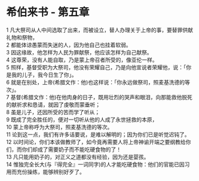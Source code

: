 # 希伯来书 - 第五章
  
 1 凡大祭司从人中间选取了出来，而被设立，替人办理关于上帝的事，要替罪供献礼物和祭物，  
 2 都能体谅愚蒙而失迷的人，因为他自己也挂着软弱。  
 3 因这缘故，他怎样为人民为罪献祭，他应该怎样为自己献祭。  
 4 这尊荣，没有人能自取，乃是蒙上帝召者所受的，像亚伦一样。  
 5 照样，基督受职为大祭司，他没有荣耀自己，乃是向他宣说者荣耀他，说：「你是我的儿子，我今日生了你」。  
 6 就是在别处，上帝(希腊文作：他)也这样说：「你永远做祭司，照麦基洗德的等次」。  
 7 基督(希腊文作：他)在他肉身的日子，既用壮烈的哭声和眼泪，向那能救他脱死的献祈求和恳请，就因了虔敬而蒙垂听；  
 8 虽是儿子，还因所受的苦而学了听从；  
 9 既成了完全胜任的，便对一切听从他的人成了永世拯救的本原，  
 10 蒙上帝称呼为大祭司，照麦基洗德的等次。  
 11 论到这一点，我们有许多话要说，是难以解明的；因为你们已是听觉迟钝了。  
 12 以时间论，你们本该做教师了，如今竟再需要人将上帝神谕开端之要纲教给你们，而你们却成了需要奶子而不能吃硬食物的了！  
 13 凡只能用奶子的，对正义之道都没有经验，因为还是婴孩。  
 14 惟独完全长大(与『得完全』一词同字)的人才能吃硬食物：他们的官能已因习用而充份操练，能够辨别好歹了。